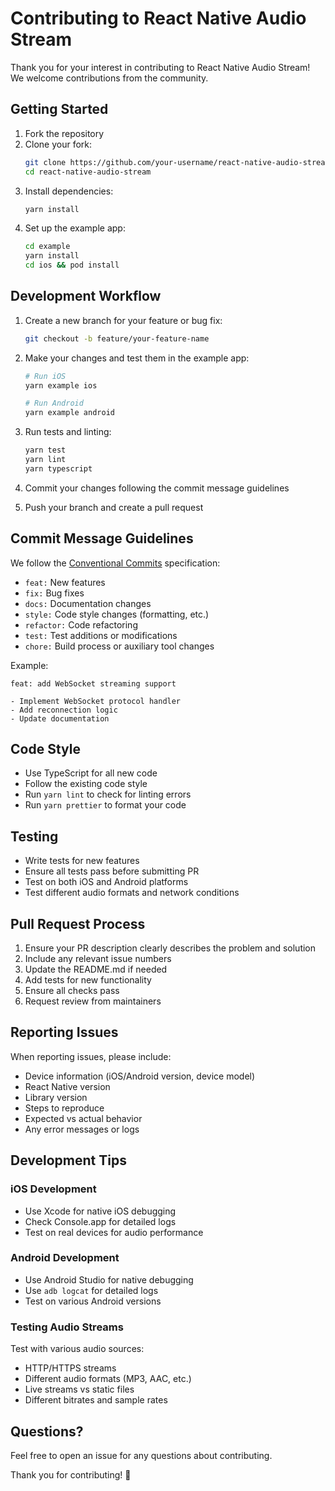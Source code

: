 # Contributing to React Native Audio Stream

Thank you for your interest in contributing to React Native Audio Stream! We welcome contributions from the community.

## Getting Started

1. Fork the repository
2. Clone your fork:
   ```bash
   git clone https://github.com/your-username/react-native-audio-stream.git
   cd react-native-audio-stream
   ```
3. Install dependencies:
   ```bash
   yarn install
   ```
4. Set up the example app:
   ```bash
   cd example
   yarn install
   cd ios && pod install
   ```

## Development Workflow

1. Create a new branch for your feature or bug fix:
   ```bash
   git checkout -b feature/your-feature-name
   ```

2. Make your changes and test them in the example app:
   ```bash
   # Run iOS
   yarn example ios
   
   # Run Android
   yarn example android
   ```

3. Run tests and linting:
   ```bash
   yarn test
   yarn lint
   yarn typescript
   ```

4. Commit your changes following the commit message guidelines

5. Push your branch and create a pull request

## Commit Message Guidelines

We follow the [Conventional Commits](https://www.conventionalcommits.org/) specification:

- `feat:` New features
- `fix:` Bug fixes
- `docs:` Documentation changes
- `style:` Code style changes (formatting, etc.)
- `refactor:` Code refactoring
- `test:` Test additions or modifications
- `chore:` Build process or auxiliary tool changes

Example:
```
feat: add WebSocket streaming support

- Implement WebSocket protocol handler
- Add reconnection logic
- Update documentation
```

## Code Style

- Use TypeScript for all new code
- Follow the existing code style
- Run `yarn lint` to check for linting errors
- Run `yarn prettier` to format your code

## Testing

- Write tests for new features
- Ensure all tests pass before submitting PR
- Test on both iOS and Android platforms
- Test different audio formats and network conditions

## Pull Request Process

1. Ensure your PR description clearly describes the problem and solution
2. Include any relevant issue numbers
3. Update the README.md if needed
4. Add tests for new functionality
5. Ensure all checks pass
6. Request review from maintainers

## Reporting Issues

When reporting issues, please include:

- Device information (iOS/Android version, device model)
- React Native version
- Library version
- Steps to reproduce
- Expected vs actual behavior
- Any error messages or logs

## Development Tips

### iOS Development

- Use Xcode for native iOS debugging
- Check Console.app for detailed logs
- Test on real devices for audio performance

### Android Development

- Use Android Studio for native debugging
- Use `adb logcat` for detailed logs
- Test on various Android versions

### Testing Audio Streams

Test with various audio sources:
- HTTP/HTTPS streams
- Different audio formats (MP3, AAC, etc.)
- Live streams vs static files
- Different bitrates and sample rates

## Questions?

Feel free to open an issue for any questions about contributing.

Thank you for contributing! 🎉 